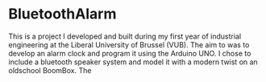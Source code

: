 # BluetoothAlarm
This is a project I developed and built during my first year of industrial engineering at the Liberal University of Brussel (VUB). The aim to was to develop an alarm clock and program it using the Arduino UNO. I chose to include a bluetooth speaker system and model it with a modern twist on an oldschool BoomBox. The 
